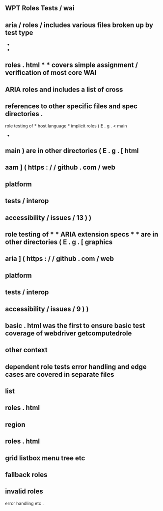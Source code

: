 #
WPT
Roles
Tests
/
wai
-
aria
/
roles
/
includes
various
files
broken
up
by
test
type
-
*
*
roles
.
html
*
*
covers
simple
assignment
/
verification
of
most
core
WAI
-
ARIA
roles
and
includes
a
list
of
cross
-
references
to
other
specific
files
and
spec
directories
.
-
role
testing
of
*
host
language
*
implicit
roles
(
E
.
g
.
<
main
>
-
>
main
)
are
in
other
directories
(
E
.
g
.
[
html
-
aam
]
(
https
:
/
/
github
.
com
/
web
-
platform
-
tests
/
interop
-
accessibility
/
issues
/
13
)
)
-
role
testing
of
*
*
ARIA
extension
specs
*
*
are
in
other
directories
(
E
.
g
.
[
graphics
-
aria
]
(
https
:
/
/
github
.
com
/
web
-
platform
-
tests
/
interop
-
accessibility
/
issues
/
9
)
)
-
basic
.
html
was
the
first
to
ensure
basic
test
coverage
of
webdriver
getcomputedrole
-
other
context
-
dependent
role
tests
error
handling
and
edge
cases
are
covered
in
separate
files
-
list
-
roles
.
html
-
region
-
roles
.
html
-
grid
listbox
menu
tree
etc
-
fallback
roles
-
invalid
roles
-
error
handling
etc
.
